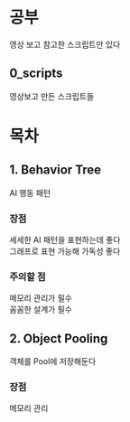# 공부
영상 보고 참고한 스크립트만 있다
## 0_scripts
영상보고 만든 스크립트들

# 목차
## 1. Behavior Tree
AI 행동 패턴
### 장점
세세한 AI 패턴을 표현하는데 좋다<br/>
그래프로 표현 가능해 가독성 좋다<br/>
### 주의할 점
메모리 관리가 필수<br/>
꼼꼼한 설계가 필수<br/>
## 2. Object Pooling
객체를 Pool에 저장해둔다
### 장점
메모리 관리<br/>
